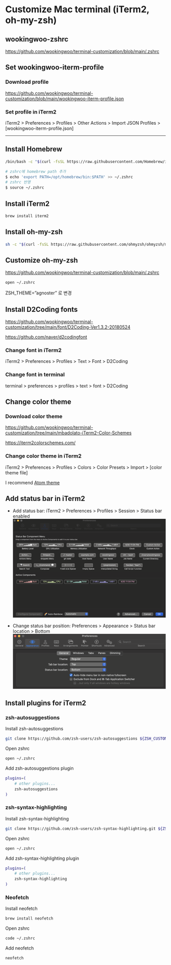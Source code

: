 # Customize Mac terminal (iTerm2, oh-my-zsh)

## wookingwoo-zshrc

<https://github.com/wookingwoo/terminal-customization/blob/main/.zshrc>

## Set wookingwoo-iterm-profile

### Download profile

<https://github.com/wookingwoo/terminal-customization/blob/main/wookingwoo-iterm-profile.json>

### Set profile in iTerm2

iTerm2 > Preferences > Profiles > Other Actions > Import JSON Profiles > [wookingwoo-iterm-profile.json]

---

## Install Homebrew

```bash
/bin/bash -c "$(curl -fsSL https://raw.githubusercontent.com/Homebrew/install/HEAD/install.sh)"
```

```bash
# zshrc에 homebrew path 추가
$ echo 'export PATH=/opt/homebrew/bin:$PATH' >> ~/.zshrc
# zshrc 반영
$ source ~/.zshrc
```

## Install iTerm2

```bash
brew install iterm2
```

## Install oh-my-zsh

```bash
sh -c "$(curl -fsSL https://raw.githubusercontent.com/ohmyzsh/ohmyzsh/master/tools/install.sh)"
```

## Customize oh-my-zsh

<https://github.com/wookingwoo/terminal-customization/blob/main/.zshrc>

```bash
open ~/.zshrc
```

ZSH_THEME=”agnoster” 로 변경

## Install D2Coding fonts

<https://github.com/wookingwoo/terminal-customization/tree/main/font/D2Coding-Ver1.3.2-20180524>

<https://github.com/naver/d2codingfont>

### Change font in iTerm2

iTerm2 > Preferences > Profiles > Text > Font > D2Coding

### Change font in terminal

terminal > preferences > profiles > text > font > D2Coding

## Change color theme

### Download color theme

<https://github.com/wookingwoo/terminal-customization/tree/main/mbadolato-iTerm2-Color-Schemes>

<https://iterm2colorschemes.com/>

### Change color theme in iTerm2

iTerm2 > Preferences > Profiles > Colors > Color Presets > Import > [color theme file]

I recommend [Atom theme](https://github.com/wookingwoo/terminal-customization/blob/main/mbadolato-iTerm2-Color-Schemes/schemes/Atom.itermcolors)

## Add status bar in iTerm2

- Add status bar: iTerm2 > Preferences > Profiles > Session > Status bar enabled
![statusbar_configure](./img/statusbar_configure.png)

- Change status bar position: Preferences > Appearance > Status bar location > Bottom
![statusbar_location](./img/statusbar_location.png)

## Install plugins for iTerm2

### zsh-autosuggestions

Install zsh-autosuggestions

```bash
git clone https://github.com/zsh-users/zsh-autosuggestions ${ZSH_CUSTOM:-~/.oh-my-zsh/custom}/plugins/zsh-autosuggestions
```

Open zshrc

```bash
open ~/.zshrc
```

Add zsh-autosuggestions plugin

```bash
plugins=( 
    # other plugins...
    zsh-autosuggestions
)
```

### zsh-syntax-highlighting

Install zsh-syntax-highlighting

```bash
git clone https://github.com/zsh-users/zsh-syntax-highlighting.git ${ZSH_CUSTOM:-~/.oh-my-zsh/custom}/plugins/zsh-syntax-highlighting
```

Open zshrc

```bash
open ~/.zshrc
```

Add zsh-syntax-highlighting plugin

```bash
plugins=( 
    # other plugins...
    zsh-syntax-highlighting
)
```

### Neofetch

Install neofetch

```bash
brew install neofetch
```

Open zshrc

```bash
code ~/.zshrc
```

Add neofetch

```bash
neofetch
```
